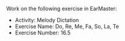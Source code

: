 Work on the following exercise in EarMaster:
- Activity: Melody Dictation
- Exercise Name: Do, Re, Me, Fa, So, La, Te
- Exercise Number: 16.5
